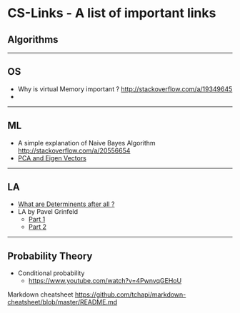 # CS-Links - A list of important links 



## Algorithms ##

---
## OS ##
* Why is virtual Memory important ?
http://stackoverflow.com/a/19349645
* 

---

## ML ##
* A simple explanation of Naive Bayes Algorithm
http://stackoverflow.com/a/20556654
* [PCA and Eigen Vectors](https://georgemdallas.wordpress.com/2013/10/30/principal-component-analysis-4-dummies-eigenvectors-eigenvalues-and-dimension-reduction/)

---

## LA ##
* [What are Determinents after all ?](https://www.youtube.com/watch?v=CEbrxYGpfZY)
* LA by  Pavel Grinfeld
    * [Part 1](https://www.youtube.com/playlist?list=PLlXfTHzgMRUKXD88IdzS14F4NxAZudSmv)
    * [Part 2](https://www.youtube.com/playlist?list=PLlXfTHzgMRUIqYrutsFXCOmiqKUgOgGJ5)

---

## Probability Theory ##
 * Conditional probability 
   * https://www.youtube.com/watch?v=4PwnvqGEHoU 


Markdown cheatsheet
https://github.com/tchapi/markdown-cheatsheet/blob/master/README.md
